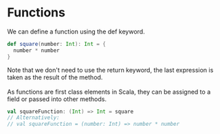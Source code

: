 Functions
=========

We can define a function using the def keyword.

```scala
def square(number: Int): Int = {
  number * number
}
```

Note that we don't need to use the return keyword, the last expression is taken as the result of the method.
<br/>
<br/>
As functions are first class elements in Scala, they can be assigned to a field or passed into other methods.

```scala
val squareFunction: (Int) => Int = square
// Alternatively:
// val squareFunction = (number: Int) => number * number
```



